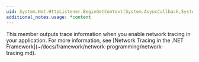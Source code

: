 ```yaml
---
uid: System.Net.HttpListener.BeginGetContext(System.AsyncCallback,System.Object)
additional_notes.usage: *content
---
```


<p>This member outputs trace information when you enable network tracing in your application. For more information, see [Network Tracing in the .NET Framework](~/docs/framework/network-programming/network-tracing.md).</p>



